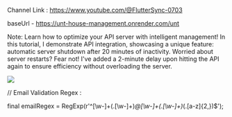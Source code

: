Channel Link : https://www.youtube.com/@FlutterSync-0703

baseUrl - https://unt-house-management.onrender.com/unt

Note: Learn how to optimize your API server with intelligent management! In this tutorial, I demonstrate API integration, showcasing a unique feature: automatic server shutdown after 20 minutes of inactivity. Worried about server restarts? Fear not! I've added a 2-minute delay upon hitting the API again to ensure efficiency without overloading the server.

<img src="https://github.com/banku27/Youtube-Hostel-Management-App/assets/55456058/110a63c1-9599-4a13-8055-a28d40014143">

// Email Validation Regex : 

final emailRegex =
      RegExp(r'^[\w-]+(\.[\w-]+)*@[\w-]+(\.[\w-]+)*(\.[a-z]{2,})$');
